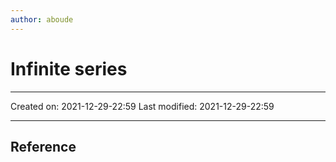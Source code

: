 ```yaml
---
author: aboude
---
```

# Infinite series
___

Created on: 2021-12-29-22:59
Last modified: 2021-12-29-22:59

___

## Reference